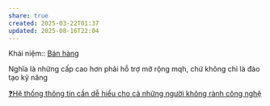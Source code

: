 ```yaml
---
share: true
created: 2025-03-22T01:37
updated: 2025-08-16T22:04
---
```

Khái niệm:: [Bán hàng](../../../%CE%9E%20Kh%C3%A1i%20ni%E1%BB%87m/B%C3%A1n%20h%C3%A0ng.md)

Nghĩa là những cấp cao hơn phải hỗ trợ mở rộng mqh, chứ không chỉ là đào tạo kỹ năng

[❓Hệ thống thông tin cần dễ hiểu cho cả những người không rành công nghệ](./%E2%9D%93H%E1%BB%87%20th%E1%BB%91ng%20th%C3%B4ng%20tin%20c%E1%BA%A7n%20d%E1%BB%85%20hi%E1%BB%83u%20cho%20c%E1%BA%A3%20nh%E1%BB%AFng%20ng%C6%B0%E1%BB%9Di%20kh%C3%B4ng%20r%C3%A0nh%20c%C3%B4ng%20ngh%E1%BB%87.md)
